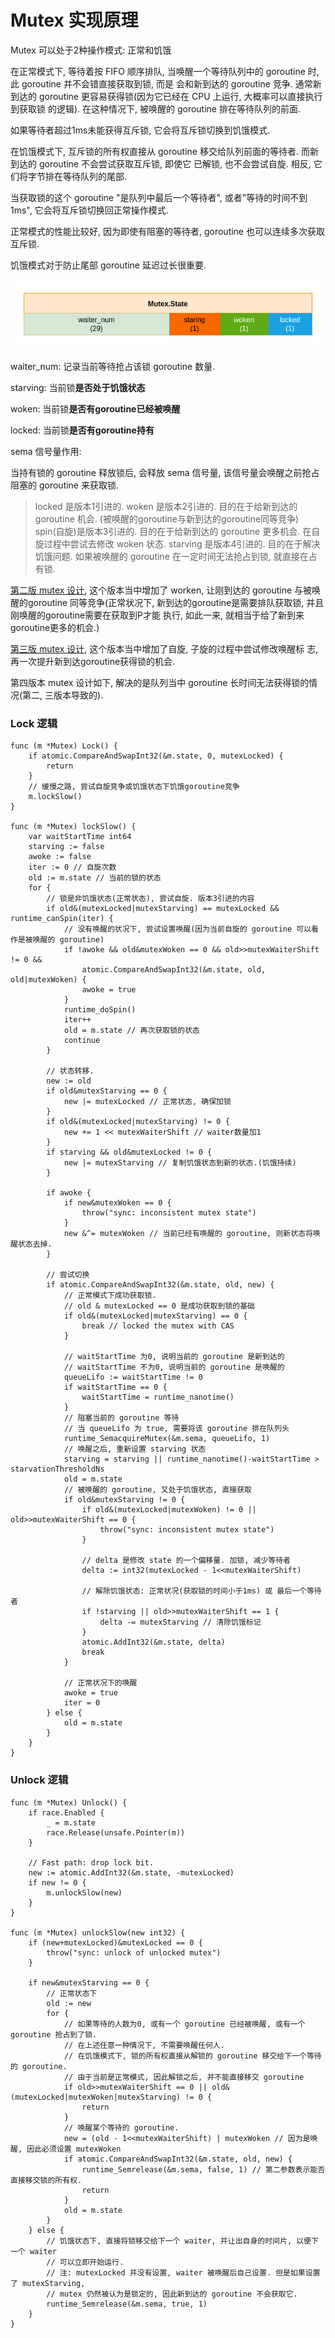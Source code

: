# Mutex 实现原理

Mutex 可以处于2种操作模式: 正常和饥饿

在正常模式下, 等待着按 FIFO 顺序排队, 当唤醒一个等待队列中的 goroutine 时, 此 goroutine 并不会错直接获取到锁, 而是
会和新到达的 goroutine 竞争. 通常新到达的 goroutine 更容易获得锁(因为它已经在 CPU 上运行, 大概率可以直接执行到获取锁
的逻辑). 在这种情况下, 被唤醒的 goroutine 排在等待队列的前面. 

如果等待者超过1ms未能获得互斥锁, 它会将互斥锁切换到饥饿模式.

在饥饿模式下, 互斥锁的所有权直接从 goroutine 移交给队列前面的等待者. 而新到达的 goroutine 不会尝试获取互斥锁, 即使它
已解锁, 也不会尝试自旋. 相反, 它们将字节排在等待队列的尾部.

当获取锁的这个 goroutine "是队列中最后一个等待者", 或者"等待的时间不到1ms", 它会将互斥锁切换回正常操作模式.

正常模式的性能比较好, 因为即使有阻塞的等待者, goroutine 也可以连续多次获取互斥锁.

饥饿模式对于防止尾部 goroutine 延迟过长很重要.

![image](/images/develop_sync_mutex_state.png)

waiter_num: 记录当前等待抢占该锁 goroutine 数量.

starving: 当前锁**是否处于饥饿状态**

woken: 当前锁**是否有goroutine已经被唤醒**

locked: 当前锁**是否有goroutine持有**

sema 信号量作用:

当持有锁的 goroutine 释放锁后, 会释放 sema 信号量, 该信号量会唤醒之前抢占阻塞的 goroutine 来获取锁.

> locked 是版本1引进的.
> woken 是版本2引进的. 目的在于给新到达的 goroutine 机会. (被唤醒的goroutine与新到达的goroutine同等竞争)
> spin(自旋)是版本3引进的. 目的在于给新到达的 goroutine 更多机会. 在自旋过程中尝试去修改 woken 状态.
> starving 是版本4引进的. 目的在于解决饥饿问题. 如果被唤醒的 goroutine 在一定时间无法抢占到锁, 就直接在占有锁.

[第二版 mutex 设计](https://zhuanlan.zhihu.com/p/341887600), 这个版本当中增加了 worken, 让刚到达的 goroutine
与被唤醒的goroutine 同等竞争(正常状况下, 新到达的goroutine是需要排队获取锁, 并且刚唤醒的goroutine需要在获取到P才能
执行, 如此一来, 就相当于给了新到来goroutine更多的机会.)

[第三版 mutex 设计](https://zhuanlan.zhihu.com/p/342706674), 这个版本当中增加了自旋, 子旋的过程中尝试修改唤醒标
志, 再一次提升新到达goroutine获得锁的机会.

第四版本 mutex 设计如下, 解决的是队列当中 goroutine 长时间无法获得锁的情况(第二, 三版本导致的).

### Lock 逻辑

```cgo
func (m *Mutex) Lock() {
    if atomic.CompareAndSwapInt32(&m.state, 0, mutexLocked) {
        return
    }
    // 缓慢之路, 尝试自旋竞争或饥饿状态下饥饿goroutine竞争
    m.lockSlow()
}

func (m *Mutex) lockSlow() {
    var waitStartTime int64
    starving := false 
    awoke := false 
    iter := 0 // 自旋次数
    old := m.state // 当前的锁的状态
    for {
        // 锁是非饥饿状态(正常状态), 尝试自旋. 版本3引进的内容
        if old&(mutexLocked|mutexStarving) == mutexLocked && runtime_canSpin(iter) {
            // 没有唤醒的状况下, 尝试设置唤醒(因为当前自旋的 goroutine 可以看作是被唤醒的 goroutine)
            if !awoke && old&mutexWoken == 0 && old>>mutexWaiterShift != 0 &&
                atomic.CompareAndSwapInt32(&m.state, old, old|mutexWoken) {
                awoke = true
            }
            runtime_doSpin()
            iter++
            old = m.state // 再次获取锁的状态
            continue
        }
        
        // 状态转移. 
        new := old
        if old&mutexStarving == 0 {
            new |= mutexLocked // 正常状态, 确保加锁
        }
        if old&(mutexLocked|mutexStarving) != 0 {
            new += 1 << mutexWaiterShift // waiter数量加1
        }
        if starving && old&mutexLocked != 0 {
            new |= mutexStarving // 复制饥饿状态到新的状态.(饥饿持续)
        }
        
        if awoke {
            if new&mutexWoken == 0 {
                throw("sync: inconsistent mutex state")
            }
            new &^= mutexWoken // 当前已经有唤醒的 goroutine, 则新状态将唤醒状态去掉.
        }
        
        // 尝试切换
        if atomic.CompareAndSwapInt32(&m.state, old, new) {
            // 正常模式下成功获取锁. 
            // old & mutexLocked == 0 是成功获取到锁的基础 
            if old&(mutexLocked|mutexStarving) == 0 {
                break // locked the mutex with CAS
            }
            
            // waitStartTime 为0, 说明当前的 goroutine 是新到达的
            // waitStartTime 不为0, 说明当前的 goroutine 是唤醒的
            queueLifo := waitStartTime != 0
            if waitStartTime == 0 {
                waitStartTime = runtime_nanotime()
            }
            // 阻塞当前的 goroutine 等待
            // 当 queueLifo 为 true, 需要将该 goroutine 排在队列头
            runtime_SemacquireMutex(&m.sema, queueLifo, 1)
            // 唤醒之后, 重新设置 starving 状态
            starving = starving || runtime_nanotime()-waitStartTime > starvationThresholdNs
            old = m.state
            // 被唤醒的 goroutine, 又处于饥饿状态, 直接获取
            if old&mutexStarving != 0 {
                if old&(mutexLocked|mutexWoken) != 0 || old>>mutexWaiterShift == 0 {
                    throw("sync: inconsistent mutex state")
                }
                
                // delta 是修改 state 的一个偏移量. 加锁, 减少等待者 
                delta := int32(mutexLocked - 1<<mutexWaiterShift)
                
                // 解除饥饿状态: 正常状况(获取锁的时间小于1ms) 或 最后一个等待者
                if !starving || old>>mutexWaiterShift == 1 {
                    delta -= mutexStarving // 清除饥饿标记
                }
                atomic.AddInt32(&m.state, delta) 
                break
            }
            
            // 正常状况下的唤醒
            awoke = true
            iter = 0
        } else {
            old = m.state
        }
    }
}
```

### Unlock 逻辑

```cgo
func (m *Mutex) Unlock() {
	if race.Enabled {
		_ = m.state
		race.Release(unsafe.Pointer(m))
	}

	// Fast path: drop lock bit.
	new := atomic.AddInt32(&m.state, -mutexLocked)
	if new != 0 {
		m.unlockSlow(new)
	}
}

func (m *Mutex) unlockSlow(new int32) {
	if (new+mutexLocked)&mutexLocked == 0 {
		throw("sync: unlock of unlocked mutex")
	}
	
	if new&mutexStarving == 0 {
	    // 正常状态下
		old := new
		for {
			// 如果等待的人数为0, 或有一个 goroutine 已经被唤醒, 或有一个 goroutine 抢占到了锁.
			// 在上述任意一种情况下, 不需要唤醒任何人.
			// 在饥饿模式下, 锁的所有权直接从解锁的 goroutine 移交给下一个等待的 goroutine.
			// 由于当前是正常模式, 因此解锁之后, 并不能直接移交 goroutine
			if old>>mutexWaiterShift == 0 || old&(mutexLocked|mutexWoken|mutexStarving) != 0 {
				return
			}
			// 唤醒某个等待的 goroutine.
			new = (old - 1<<mutexWaiterShift) | mutexWoken // 因为是唤醒, 因此必须设置 mutexWoken
			if atomic.CompareAndSwapInt32(&m.state, old, new) {
				runtime_Semrelease(&m.sema, false, 1) // 第二参数表示能否直接移交锁的所有权.
				return
			}
			old = m.state
		}
	} else {
	    // 饥饿状态下, 直接将锁移交给下一个 waiter, 并让出自身的时间片, 以便下一个 waiter 
	    // 可以立即开始运行.
	    // 注: mutexLocked 并没有设置, waiter 被唤醒后自己设置. 但是如果设置了 mutexStarving,
	    // mutex 仍然被认为是锁定的, 因此新到达的 goroutine 不会获取它.
		runtime_Semrelease(&m.sema, true, 1)
	}
}
```

